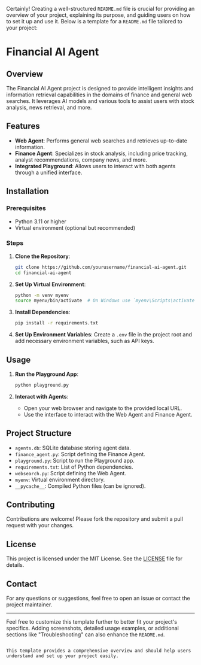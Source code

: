 Certainly! Creating a well-structured `README.md` file is crucial for providing an overview of your project, explaining its purpose, and guiding users on how to set it up and use it. Below is a template for a `README.md` file tailored to your project:

# Financial AI Agent

## Overview

The Financial AI Agent project is designed to provide intelligent insights and information retrieval capabilities in the domains of finance and general web searches. It leverages AI models and various tools to assist users with stock analysis, news retrieval, and more.

## Features

- **Web Agent**: Performs general web searches and retrieves up-to-date information.
- **Finance Agent**: Specializes in stock analysis, including price tracking, analyst recommendations, company news, and more.
- **Integrated Playground**: Allows users to interact with both agents through a unified interface.

## Installation

### Prerequisites

- Python 3.11 or higher
- Virtual environment (optional but recommended)

### Steps

1. **Clone the Repository**:
   ```bash
   git clone https://github.com/yourusername/financial-ai-agent.git
   cd financial-ai-agent
   ```

2. **Set Up Virtual Environment**:
   ```bash
   python -m venv myenv
   source myenv/bin/activate  # On Windows use `myenv\Scripts\activate`
   ```

3. **Install Dependencies**:
   ```bash
   pip install -r requirements.txt
   ```

4. **Set Up Environment Variables**:
   Create a `.env` file in the project root and add necessary environment variables, such as API keys.

## Usage

1. **Run the Playground App**:
   ```bash
   python playground.py
   ```

2. **Interact with Agents**:
   - Open your web browser and navigate to the provided local URL.
   - Use the interface to interact with the Web Agent and Finance Agent.

## Project Structure

- `agents.db`: SQLite database storing agent data.
- `finance_agent.py`: Script defining the Finance Agent.
- `playground.py`: Script to run the Playground app.
- `requirements.txt`: List of Python dependencies.
- `websearch.py`: Script defining the Web Agent.
- `myenv`: Virtual environment directory.
- `__pycache__`: Compiled Python files (can be ignored).

## Contributing

Contributions are welcome! Please fork the repository and submit a pull request with your changes.

## License

This project is licensed under the MIT License. See the [LICENSE](LICENSE) file for details.

## Contact

For any questions or suggestions, feel free to open an issue or contact the project maintainer.

---

Feel free to customize this template further to better fit your project's specifics. Adding screenshots, detailed usage examples, or additional sections like "Troubleshooting" can also enhance the `README.md`.
```

This template provides a comprehensive overview and should help users understand and set up your project easily.
